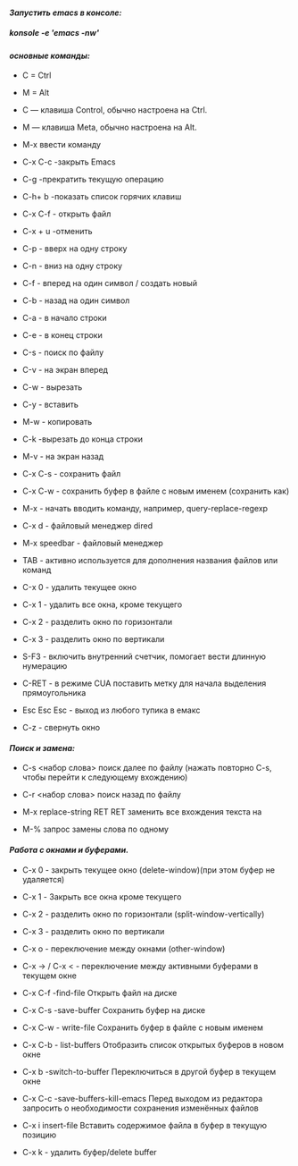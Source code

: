 #### *Запустить emacs в консоле:*

##### konsole -e 'emacs -nw'

#### *основные команды:*

- C = Ctrl
 
- M = Alt

- C — клавиша Control, обычно настроена на Ctrl.

-  M — клавиша Meta, обычно настроена на Alt.

- M-x ввести команду
 
- C-x C-c  -закрыть Emacs

- C-g  -прекратить текущую операцию

- C-h+ b  -показать список горячих клавиш

- C-x C-f - открыть файл

- C-x + u  -отменить

- C-p     - вверх на одну строку

- C-n     - вниз на одну строку

- C-f     - вперед на один символ / создать новый

- C-b     - назад на один символ

- C-a     - в начало строки

- C-e     - в конец строки

- С-s       - поиск по файлу

- С-v       - на экран вперед

- C-w     - вырезать

- C-y     - вставить

- M-w     - копировать

- C-k  -вырезать до конца строки

- M-v       - на экран назад

- C-x C-s - сохранить файл

- C-x C-w - сохранить буфер в файле с новым именем (сохранить как)

- M-x       - начать вводить команду, например, query-replace-regexp

- C-x d - файловый менеджер dired

- M-x speedbar - файловый менеджер

- TAB      - активно используется для дополнения названия файлов или команд

- С-x 0     - удалить текущее окно

- C-x 1     - удалить все окна, кроме текущего

- C-x 2     - разделить окно по горизонтали

- C-x 3     - разделить окно по вертикали

- S-F3      - включить внутренний счетчик, помогает вести длинную нумерацию

- C-RET   - в режиме CUA поставить метку для начала выделения прямоугольника

- Esc Esc Esc - выход из любого тупика в емакс

- C-z     - свернуть окно

#### *Поиск и замена:*

- C-s <набор слова> поиск далее по файлу (нажать повторно C-s, чтобы перейти к следующему вхождению)

- C-r <набор слова> поиск назад по файлу

- M-x replace-string RET <from> RET <to> заменить все вхождения текста <from> на <to>

- M-% запрос замены слова по одному


#### *Работа с окнами и буферами.*

- C-x 0 - закрыть текущее окно (delete-window)(при этом буфер не удаляется)

- C-x 1 -	Закрыть все окна кроме текущего

- C-x 2 - разделить окно по горизонтали  (split-window-vertically)

- C-x 3 - разделить окно по вертикали

- C-x o - переключение между окнами  (other-window)

- C-x -> / C-x < - переключение между активными буферами в текущем окне

- C-x C-f  -find-file 	Открыть файл на диске

- C-x C-s  -save-buffer 	Сохранить буфер на диске

- C-x C-w - write-file 	Сохранить буфер в файле с новым именем

- C-x C-b - list-buffers 	Отобразить список открытых буферов в новом окне

- C-x b 	 -switch-to-buffer 	Переключиться в другой буфер в текущем окне

- C-x C-c  -save-buffers-kill-emacs 	Перед выходом из редактора запросить о необходимости
                                        сохранения изменённых файлов

- C-x i 	insert-file 	Вставить содержимое файла в буфер в текущую позицию
 
- C-x k  - удалить буфер/delete buffer






